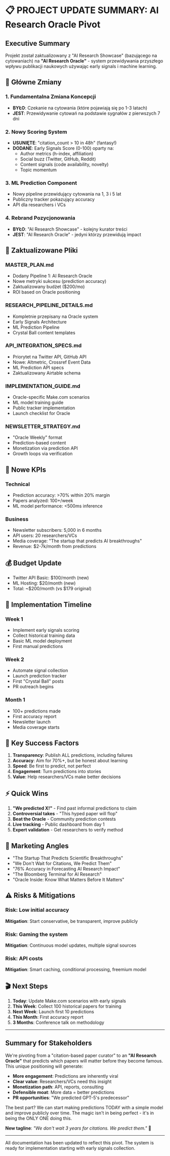 # 📋 PROJECT UPDATE SUMMARY: AI Research Oracle Pivot

## Executive Summary
Projekt został zaktualizowany z "AI Research Showcase" (bazującego na cytowaniach) na **"AI Research Oracle"** - system przewidywania przyszłego wpływu publikacji naukowych używając early signals i machine learning.

## 🔄 Główne Zmiany

### 1. Fundamentalna Zmiana Koncepcji
- **BYŁO**: Czekanie na cytowania (które pojawiają się po 1-3 latach)
- **JEST**: Przewidywanie cytowań na podstawie sygnałów z pierwszych 7 dni

### 2. Nowy Scoring System
- **USUNIĘTE**: "citation_count > 10 in 48h" (fantasy!)
- **DODANE**: Early Signals Score (0-100) oparty na:
  - Author metrics (h-index, affiliation)
  - Social buzz (Twitter, GitHub, Reddit)
  - Content signals (code availability, novelty)
  - Topic momentum

### 3. ML Prediction Component
- Nowy pipeline przewidujący cytowania na 1, 3 i 5 lat
- Publiczny tracker pokazujący accuracy
- API dla researchers i VCs

### 4. Rebrand Pozycjonowania
- **BYŁO**: "AI Research Showcase" - kolejny kurator treści
- **JEST**: "AI Research Oracle" - jedyni którzy przewidują impact

## 📁 Zaktualizowane Pliki

### MASTER_PLAN.md
- Dodany Pipeline 1: AI Research Oracle
- Nowe metryki sukcesu (prediction accuracy)
- Zaktualizowany budżet ($200/mo)
- ROI based on Oracle positioning

### RESEARCH_PIPELINE_DETAILS.md
- Kompletnie przepisany na Oracle system
- Early Signals Architecture
- ML Prediction Pipeline
- Crystal Ball content templates

### API_INTEGRATION_SPECS.md
- Priorytet na Twitter API, GitHub API
- Nowe: Altmetric, Crossref Event Data
- ML Prediction API specs
- Zaktualizowany Airtable schema

### IMPLEMENTATION_GUIDE.md
- Oracle-specific Make.com scenarios
- ML model training guide
- Public tracker implementation
- Launch checklist for Oracle

### NEWSLETTER_STRATEGY.md
- "Oracle Weekly" format
- Prediction-based content
- Monetization via prediction API
- Growth loops via verification

## 🎯 Nowe KPIs

### Technical
- Prediction accuracy: >70% within 20% margin
- Papers analyzed: 100+/week
- ML model performance: <500ms inference

### Business
- Newsletter subscribers: 5,000 in 6 months
- API users: 20 researchers/VCs
- Media coverage: "The startup that predicts AI breakthroughs"
- Revenue: $2-7k/month from predictions

## 💰 Budget Update
- Twitter API Basic: $100/month (new)
- ML Hosting: $20/month (new)
- Total: ~$200/month (vs $179 original)

## 🚀 Implementation Timeline

### Week 1
- Implement early signals scoring
- Collect historical training data
- Basic ML model deployment
- First manual predictions

### Week 2
- Automate signal collection
- Launch prediction tracker
- First "Crystal Ball" posts
- PR outreach begins

### Month 1
- 100+ predictions made
- First accuracy report
- Newsletter launch
- Media coverage starts

## 🔑 Key Success Factors

1. **Transparency**: Publish ALL predictions, including failures
2. **Accuracy**: Aim for 70%+, but be honest about learning
3. **Speed**: Be first to predict, not perfect
4. **Engagement**: Turn predictions into stories
5. **Value**: Help researchers/VCs make better decisions

## ⚡ Quick Wins

1. **"We predicted X!"** - Find past informal predictions to claim
2. **Controversial takes** - "This hyped paper will flop"
3. **Beat the Oracle** - Community prediction contests
4. **Live tracking** - Public dashboard from day 1
5. **Expert validation** - Get researchers to verify method

## 🎪 Marketing Angles

- "The Startup That Predicts Scientific Breakthroughs"
- "We Don't Wait for Citations, We Predict Them"
- "76% Accuracy in Forecasting AI Research Impact"
- "The Bloomberg Terminal for AI Research"
- "Oracle Inside: Know What Matters Before It Matters"

## ⚠️ Risks & Mitigations

### Risk: Low initial accuracy
**Mitigation**: Start conservative, be transparent, improve publicly

### Risk: Gaming the system
**Mitigation**: Continuous model updates, multiple signal sources

### Risk: API costs
**Mitigation**: Smart caching, conditional processing, freemium model

## 🎬 Next Steps

1. **Today**: Update Make.com scenarios with early signals
2. **This Week**: Collect 100 historical papers for training
3. **Next Week**: Launch first 10 predictions
4. **This Month**: First accuracy report
5. **3 Months**: Conference talk on methodology

---

## Summary for Stakeholders

We're pivoting from a "citation-based paper curator" to an **"AI Research Oracle"** that predicts which papers will matter before they become famous. This unique positioning will generate:

- **More engagement**: Predictions are inherently viral
- **Clear value**: Researchers/VCs need this insight  
- **Monetization path**: API, reports, consulting
- **Defensible moat**: More data = better predictions
- **PR opportunities**: "We predicted GPT-5's predecessor"

The best part? We can start making predictions TODAY with a simple model and improve publicly over time. The magic isn't in being perfect - it's in being the ONLY ONE doing this.

**New tagline**: *"We don't wait 3 years for citations. We predict them."* 🔮

---

All documentation has been updated to reflect this pivot. The system is ready for implementation starting with early signals collection.